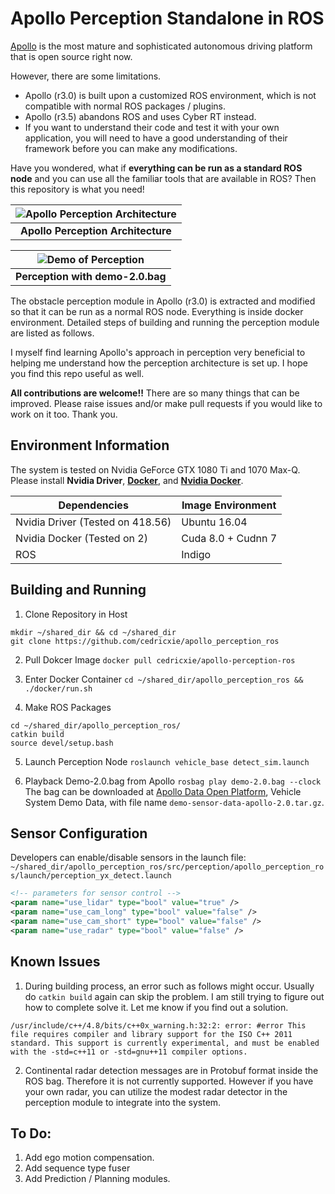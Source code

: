 # Apollo Perception Standalone in ROS

[Apollo](https://github.com/ApolloAuto/apollo) is the most mature and sophisticated autonomous driving platform that is open source right now. 

However, there are some limitations.
  * Apollo (r3.0) is built upon a customized ROS environment, which is not compatible with normal ROS packages / plugins. 
  * Apollo (r3.5) abandons ROS and uses Cyber RT instead. 
  * If you want to understand their code and test it with your own application, you will need to have a good understanding of their framework before you can make any modifications.

Have you wondered, what if **everything can be run as a standard ROS node** and you can use all the familiar tools that are available in ROS? Then this repository is what you need!

| ![Apollo Perception Architecture](apollo_perception_ros_architecture.png) | 
|:--:| 
| **Apollo Perception Architecture** |

| ![Demo of Perception](apollo_perception_ros_demo_2_0.gif) | 
|:--:| 
| **Perception with demo-2.0.bag** |

The obstacle perception module in Apollo (r3.0) is extracted and modified so that it can be run as a normal ROS node. Everything is inside docker environment. Detailed steps of building and running the perception module are listed as follows.

I myself find learning Apollo's approach in perception very beneficial to helping me understand how the perception architecture is set up. I hope you find this repo useful as well.

**All contributions are welcome!!** There are so many things that can be improved. Please raise issues and/or make pull requests if you would like to work on it too. Thank you.

## Environment Information
The system is tested on Nvidia GeForce GTX 1080 Ti and 1070 Max-Q. Please install **Nvidia Driver**, [**Docker**](https://docs.docker.com/install/linux/docker-ce/ubuntu/), and [**Nvidia Docker**](https://github.com/NVIDIA/nvidia-docker).

| **Dependencies**                  	| Image Environment  	|
|-----------------------------------	|--------------------	|
| Nvidia Driver (Tested on 418.56) 	  | Ubuntu 16.04       	|
| Nvidia Docker (Tested on 2)       	| Cuda 8.0 + Cudnn 7 	|
| ROS       	                        | Indigo             	|

## Building and Running
1. Clone Repository in Host
```
mkdir ~/shared_dir && cd ~/shared_dir
git clone https://github.com/cedricxie/apollo_perception_ros
```

2. Pull Dokcer Image
```docker pull cedricxie/apollo-perception-ros```

3. Enter Docker Container
```cd ~/shared_dir/apollo_perception_ros && ./docker/run.sh```

4. Make ROS Packages
```
cd ~/shared_dir/apollo_perception_ros/
catkin build
source devel/setup.bash
```

5. Launch Perception Node
```roslaunch vehicle_base detect_sim.launch```

6. Playback Demo-2.0.bag from Apollo
```rosbag play demo-2.0.bag --clock```
The bag can be downloaded at [Apollo Data Open Platform](http://data.apollo.auto), Vehicle System Demo Data, with file name ```demo-sensor-data-apollo-2.0.tar.gz```.

## Sensor Configuration
Developers can enable/disable sensors in the launch file: 
```~/shared_dir/apollo_perception_ros/src/perception/apollo_perception_ros/launch/perception_yx_detect.launch```

```xml
<!-- parameters for sensor control -->
<param name="use_lidar" type="bool" value="true" />
<param name="use_cam_long" type="bool" value="false" />
<param name="use_cam_short" type="bool" value="false" />
<param name="use_radar" type="bool" value="false" />
```

## Known Issues
1. During building process, an error such as follows might occur. Usually do ```catkin build``` again can skip the problem. I am still trying to figure out how to complete solve it. Let me know if you find out a solution.
```
/usr/include/c++/4.8/bits/c++0x_warning.h:32:2: error: #error This file requires compiler and library support for the ISO C++ 2011 standard. This support is currently experimental, and must be enabled with the -std=c++11 or -std=gnu++11 compiler options.
```

2. Continental radar detection messages are in Protobuf format inside the ROS bag. Therefore it is not currently supported. However if you have your own radar, you can utilize the modest radar detector in the perception module to integrate into the system.

## To Do:
1. Add ego motion compensation.
2. Add sequence type fuser
3. Add Prediction / Planning modules.

